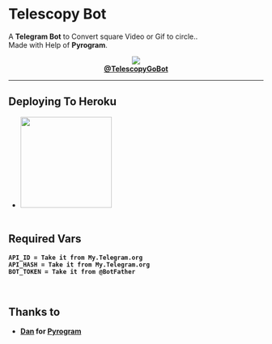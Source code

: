 # Telescopy Bot

A **Telegram Bot** to Convert square Video or Gif to circle..<br>Made with Help of **Pyrogram**.

<p align="center">
<img src="https://telegra.ph/file/cc9d3fee6dc89c26fb241.jpg",width="200"><br>
    <a href="https://t.me/TelescopyGoBot"><b>@TelescopyGoBot</a>
</p><hr>

## Deploying To Heroku
* <a href="https://heroku.com/deploy"><img src="https://www.herokucdn.com/deploy/button.svg" width="180"></a><br><br>

## Required Vars
    API_ID = Take it from My.Telegram.org
    API_HASH = Take it from My.Telegram.org
    BOT_TOKEN = Take it from @BotFather
<br>

## Thanks to 
* **[Dan](https://github.com/delivrance) for [Pyrogram](https://github.com/Pyrogram/Pyrogram)**
